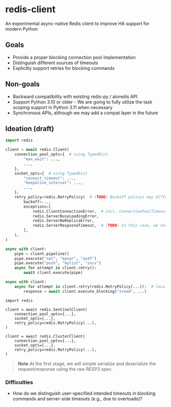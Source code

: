 # redis-client
An experimental async-native Redis client to improve HA support for modern Python


## Goals

* Provide a proper blocking connection pool implementation
* Distinguish different sources of timeouts
* Explicitly support retries for blocking commands

## Non-goals

* Backward compatibility with existing redis-py / aioredis API
* Support Python 3.10 or older - We are going to fully utilize the task scoping support in Python 3.11 when necessary
* Synchronous APIs, although we may add a compat layer in the future

## Ideation (draft)

```python
import redis

client = await redis.Client(
    connection_pool_opts={  # using TypedDict
        "max_wait": ...,
        ...,
    },
    socket_opts={  # using TypedDict
        "connect_timeout": ...,
        "keepalive_interval": ...,
        ...,
    },
    retry_policy=redis.RetryPolicy(  # (TODO) Backoff policys may differ by exception types.
        backoff=...,
        exceptions=[
            redis.ClientConnectionError,  # incl. ConnectionPoolTimeout, SocketTimeout
            redis.ServerBusyLoadingError,
            redis.ServerNoReplicaError,
            redis.ServerResposneTimeout,  # (TODO) In this case, we shouldn't apply backoff.
        ],
    ),
)

async with client:
    pipe = client.pipeline()
    pipe.execute("set", "myvar", "asdf")
    pipe.execute("push", "mylist", "zxcv")
    async for attempt in client.retry():
        await client.execute(pipe)

async with client:
    async for attempt in client.retry(redis.RetryPolicy(...)):  # locally overridable
        response = await client.execute_blocking("xread", ...)
```

```
import redis

client = await redis.SentinelClient(
    connection_pool_opts={...},
    socket_opts={...},
    retry_policy=redis.RetryPolicy(...),
)

client = await redis.ClusterClient(
    connection_pool_opts={...},
    socket_opts={...},
    retry_policy=redis.RetryPolicy(...),
)
```

> **Note**
> At the first stage, we will simple serialize and deserialize the request/response using the raw RESP3 spec.

### Difficulties

* How do we distinguish user-specified intended timeouts in blocking commands and server-side timeouts (e.g., due to overloads)?
